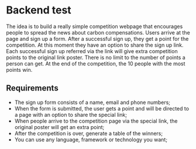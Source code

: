 # Backend test

The idea is to build a really simple competition webpage that encourages people to spread the news about carbon compensations. Users arrive at the page and sign up a form. After a successful sign up, they get a point for the competition. At this moment they have an option to share the sign up link. Each successful sign up referred via the link will give extra competition points to the original link poster. There is no limit to the number of points a person can get. At the end of the competition, the 10 people with the most points win.


## Requirements

* The sign up form consists of a name, email and phone numbers;
* When the form is submitted, the user gets a point and will be directed to a page with an option to share the special link;
* When people arrive to the competition page via the special link, the original poster will get an extra point;
* After the competition is over, generate a table of the winners;
* You can use any language, framework or technology you want;
